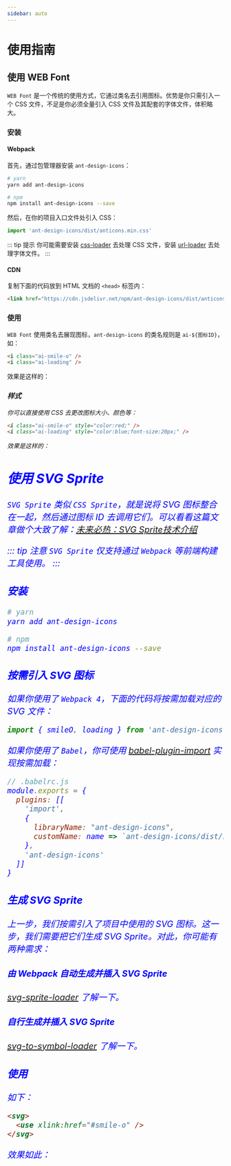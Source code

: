 ```yaml
---
sidebar: auto
---
```


# 使用指南

## 使用 WEB Font

`WEB Font` 是一个传统的使用方式，它通过类名去引用图标。优势是你只需引入一个 CSS 文件，不足是你必须全量引入 CSS 文件及其配套的字体文件，体积略大。

### 安装

#### Webpack

首先，通过包管理器安装 `ant-design-icons`：

```bash
# yarn
yarn add ant-design-icons

# npm
npm install ant-design-icons --save
```

然后，在你的项目入口文件处引入 CSS：

```js
import 'ant-design-icons/dist/anticons.min.css'
```

::: tip 提示
你可能需要安装 [css-loader](https://github.com/webpack-contrib/css-loader) 去处理 CSS 文件，安装 [url-loader](https://github.com/webpack-contrib/url-loader) 去处理字体文件。
:::

#### CDN

复制下面的代码放到 HTML 文档的 `<head>` 标签内：

```html
<link href="https://cdn.jsdelivr.net/npm/ant-design-icons/dist/anticons.min.css" rel="stylesheet">
```

### 使用

`WEB Font` 使用类名去展现图标，`ant-design-icons` 的类名规则是 `ai-${图标ID}`，如：

```html
<i class="ai-smile-o" />
<i class="ai-loading" />
```

效果是这样的：

<i class="ai-smile-o" style="margin-right:10px;" />
<i class="ai-loading" />


### 样式

你可以直接使用 CSS 去更改图标大小、颜色等：

```html
<i class="ai-smile-o" style="color:red;" />
<i class="ai-loading" style="color:blue;font-size:20px;" />
```

效果是这样的：

<i class="ai-smile-o" style="color:red;margin-right:10px;" />
<i class="ai-loading" style="color:blue;font-size:20px;" />


## 使用 SVG Sprite

`SVG Sprite` 类似 `CSS Sprite`，就是说将 SVG 图标整合在一起，然后通过图标 ID 去调用它们。可以看看这篇文章做个大致了解：[未来必热：SVG Sprite技术介绍](http://www.zhangxinxu.com/wordpress/2014/07/introduce-svg-sprite-technology/)

::: tip 注意
`SVG Sprite` 仅支持通过 `Webpack` 等前端构建工具使用。
:::

### 安装

```bash
# yarn
yarn add ant-design-icons

# npm
npm install ant-design-icons --save
```

### 按需引入 SVG 图标

如果你使用了 `Webpack 4`，下面的代码将按需加载对应的 SVG 文件：

```js
import { smileO, loading } from 'ant-design-icons'
```

如果你使用了 `Babel`，你可使用 [babel-plugin-import](https://github.com/ant-design/babel-plugin-import) 实现按需加载：

```js
// .babelrc.js
module.exports = {
  plugins: [[
    'import',
    {
      libraryName: "ant-design-icons",
      customName: name => `ant-design-icons/dist/svg/${name}.svg`
    },
    'ant-design-icons'
  ]]
}
```

### 生成 SVG Sprite

上一步，我们按需引入了项目中使用的 SVG 图标。这一步，我们需要把它们生成 SVG Sprite。对此，你可能有两种需求：

#### 由 Webpack 自动生成并插入 SVG Sprite

[svg-sprite-loader](https://github.com/kisenka/svg-sprite-loader) 了解一下。

#### 自行生成并插入 SVG Sprite

[svg-to-symbol-loader](https://github.com/fjc0k/svg-to-symbol-loader) 了解一下。

### 使用

如下：

```html
<svg>
  <use xlink:href="#smile-o" />
</svg>
```

效果如此：

<i class="ai-smile-o" />
